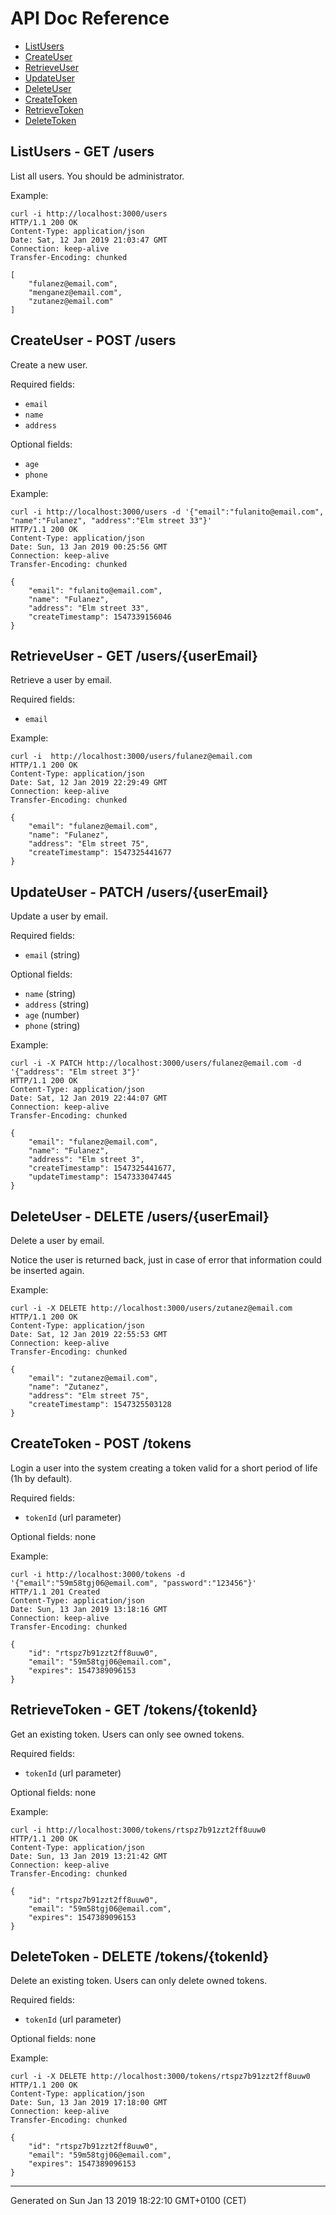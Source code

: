 
# API Doc Reference

* [ListUsers](#listusers---get-users)
* [CreateUser](#createuser---post-users)
* [RetrieveUser](#retrieveuser---get-usersuseremail)
* [UpdateUser](#updateuser---patch-usersuseremail)
* [DeleteUser](#deleteuser---delete-usersuseremail)
* [CreateToken](#createtoken---post-tokens)
* [RetrieveToken](#retrievetoken---get-tokenstokenid)
* [DeleteToken](#deletetoken---delete-tokenstokenid)


## ListUsers - GET /users


List all users. You should be administrator.

Example:
```
curl -i http://localhost:3000/users
HTTP/1.1 200 OK
Content-Type: application/json
Date: Sat, 12 Jan 2019 21:03:47 GMT
Connection: keep-alive
Transfer-Encoding: chunked

[
    "fulanez@email.com",
    "menganez@email.com",
    "zutanez@email.com"
]
```


## CreateUser - POST /users


Create a new user.

Required fields:
* `email`
* `name`
* `address`

Optional fields:
* `age`
* `phone`

Example:

```
curl -i http://localhost:3000/users -d '{"email":"fulanito@email.com", "name":"Fulanez", "address":"Elm street 33"}'
HTTP/1.1 200 OK
Content-Type: application/json
Date: Sun, 13 Jan 2019 00:25:56 GMT
Connection: keep-alive
Transfer-Encoding: chunked

{
    "email": "fulanito@email.com",
    "name": "Fulanez",
    "address": "Elm street 33",
    "createTimestamp": 1547339156046
}
```


## RetrieveUser - GET /users/{userEmail}


Retrieve a user by email.

Required fields:
* `email`

Example:
```
curl -i  http://localhost:3000/users/fulanez@email.com
HTTP/1.1 200 OK
Content-Type: application/json
Date: Sat, 12 Jan 2019 22:29:49 GMT
Connection: keep-alive
Transfer-Encoding: chunked

{
    "email": "fulanez@email.com",
    "name": "Fulanez",
    "address": "Elm street 75",
    "createTimestamp": 1547325441677
}
```


## UpdateUser - PATCH /users/{userEmail}


Update a user by email.

Required fields:
* `email` (string)

Optional fields:
* `name` (string)
* `address` (string)
* `age` (number)
* `phone` (string)

Example:
```
curl -i -X PATCH http://localhost:3000/users/fulanez@email.com -d '{"address": "Elm street 3"}'
HTTP/1.1 200 OK
Content-Type: application/json
Date: Sat, 12 Jan 2019 22:44:07 GMT
Connection: keep-alive
Transfer-Encoding: chunked

{
    "email": "fulanez@email.com",
    "name": "Fulanez",
    "address": "Elm street 3",
    "createTimestamp": 1547325441677,
    "updateTimestamp": 1547333047445
}
```


## DeleteUser - DELETE /users/{userEmail}


Delete a user by email.

Notice the user is returned back, just in case of error that information
could be inserted again.

Example:
```
curl -i -X DELETE http://localhost:3000/users/zutanez@email.com
HTTP/1.1 200 OK
Content-Type: application/json
Date: Sat, 12 Jan 2019 22:55:53 GMT
Connection: keep-alive
Transfer-Encoding: chunked

{
    "email": "zutanez@email.com",
    "name": "Zutanez",
    "address": "Elm street 75",
    "createTimestamp": 1547325503128
}
```


## CreateToken - POST /tokens


Login a user into the system creating a token valid for a short period of life
(1h by default).

Required fields:
* `tokenId` (url parameter)

Optional fields: none

Example:

```
curl -i http://localhost:3000/tokens -d '{"email":"59m58tgj06@email.com", "password":"123456"}'
HTTP/1.1 201 Created
Content-Type: application/json
Date: Sun, 13 Jan 2019 13:18:16 GMT
Connection: keep-alive
Transfer-Encoding: chunked

{
    "id": "rtspz7b91zzt2ff8uuw0",
    "email": "59m58tgj06@email.com",
    "expires": 1547389096153
}
```


## RetrieveToken - GET /tokens/{tokenId}


Get an existing token. Users can only see owned tokens.

Required fields:
* `tokenId` (url parameter)

Optional fields: none

Example:

```
curl -i http://localhost:3000/tokens/rtspz7b91zzt2ff8uuw0
HTTP/1.1 200 OK
Content-Type: application/json
Date: Sun, 13 Jan 2019 13:21:42 GMT
Connection: keep-alive
Transfer-Encoding: chunked

{
    "id": "rtspz7b91zzt2ff8uuw0",
    "email": "59m58tgj06@email.com",
    "expires": 1547389096153
}
```


## DeleteToken - DELETE /tokens/{tokenId}


Delete an existing token. Users can only delete owned tokens.

Required fields:
* `tokenId` (url parameter)

Optional fields: none

Example:

```
curl -i -X DELETE http://localhost:3000/tokens/rtspz7b91zzt2ff8uuw0
HTTP/1.1 200 OK
Content-Type: application/json
Date: Sun, 13 Jan 2019 17:18:00 GMT
Connection: keep-alive
Transfer-Encoding: chunked

{
    "id": "rtspz7b91zzt2ff8uuw0",
    "email": "59m58tgj06@email.com",
    "expires": 1547389096153
}
```




---
Generated on Sun Jan 13 2019 18:22:10 GMT+0100 (CET)

